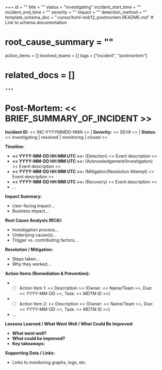 +++
id = ""
title = ""
status = "investigating"
incident_start_time = ""
incident_end_time = ""
severity = ""
impact = ""
detection_method = ""
template_schema_doc = ".cursor/toml-md/12_postmortem.README.md" # Link to schema documentation
# root_cause_summary = ""
action_items = []
involved_teams = []
tags = ["incident", "postmortem"]
# related_docs = []
+++

# Post-Mortem: << BRIEF_SUMMARY_OF_INCIDENT >>

**Incident ID:** << INC-YYYYMMDD-NNN >> | **Severity:** << SEV# >> | **Status:** << investigating | resolved | monitoring | closed >>

**Timeline:**
*   **<< YYYY-MM-DD HH:MM UTC >>:** (Detection) << Event description >>
*   **<< YYYY-MM-DD HH:MM UTC >>:** (Acknowledgement/Investigation) << Event description >>
*   **<< YYYY-MM-DD HH:MM UTC >>:** (Mitigation/Resolution Attempt) << Event description >>
*   **<< YYYY-MM-DD HH:MM UTC >>:** (Recovery) << Event description >>
*   ...

**Impact Summary:**
*   User-facing impact...
*   Business impact...

**Root Cause Analysis (RCA):**
*   Investigation process...
*   Underlying cause(s)...
*   Trigger vs. contributing factors...

**Resolution / Mitigation:**
*   Steps taken...
*   Why they worked...

**Action Items (Remediation & Prevention):**
*   - [ ] Action Item 1: << Description >> (Owner: << Name/Team >>, Due: << YYYY-MM-DD >>, Task: << MDTM ID >>)
*   - [ ] Action Item 2: << Description >> (Owner: << Name/Team >>, Due: << YYYY-MM-DD >>, Task: << MDTM ID >>)
*   ...

**Lessons Learned / What Went Well / What Could Be Improved:**
*   **What went well?**
*   **What could be improved?**
*   **Key takeaways:**

**Supporting Data / Links:**
*   Links to monitoring graphs, logs, etc.